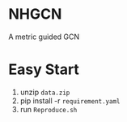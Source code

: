 # NHGCN
A metric guided GCN
# Easy Start
1. unzip `data.zip`
2. pip install -r `requirement.yaml`
3. run `Reproduce.sh`

